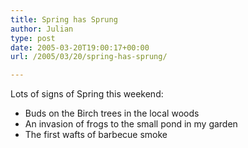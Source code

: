 ```yaml
---
title: Spring has Sprung
author: Julian
type: post
date: 2005-03-20T19:00:17+00:00
url: /2005/03/20/spring-has-sprung/

---
```

Lots of signs of Spring this weekend:

  * Buds on the Birch trees in the local woods
  * An invasion of frogs to the small pond in my garden
  * The first wafts of barbecue smoke